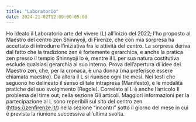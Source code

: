 ```yaml
---
title: "Laboratorio"
date: 2024-21-02T12:00:00-05:00
---
```

Ho ideato il Laboratorio arte del vivere (L) all’inizio del 2022; l’ho proposto al Maestro del centro zen Shinnyoji, di Firenze, che con mia sorpresa ha accettato di introdurre l’iniziativa fra le attività del centro. La sorpresa deriva dal fatto che la tradizione zen è fortemente gerarchica, e anche la pratica zen presso il tempio Shinnyoji lo è, mentre il L per sua natura costitutiva esclude qualsiasi gerarchia al suo interno. Prova dell’apertura di idee del Maestro zen, che, per la cronaca, è una donna (ma preferisce essere chiamata maestro).
Da allora il L si riunisce ogni tre mesi. Nei testi che seguono ho delineato il senso di tale intrapresa (Manifesto), e le modalità pratiche del suo svolgimento (Regole). Correlato al L è anche l’articolo Il problema del time out, nella sezione Gli articoli.
Maggiori informazioni per la partecipazione al L sono reperibili sul sito del centro zen (https://zenfirenze.it/) nella sezione “incontri” sotto il giorno del mese in cui è prevista la riunione successiva all’ultima svolta.
